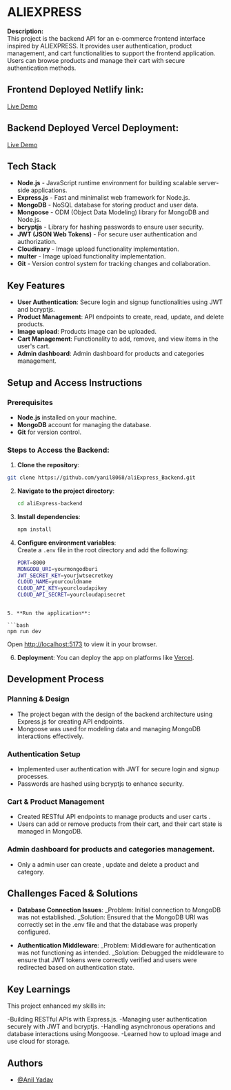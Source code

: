 # ALIEXPRESS

**Description:**  
This project is the backend API for an e-commerce frontend interface inspired by ALIEXPRESS. It provides user authentication, product management, and cart functionalities to support the frontend application. Users can browse products and manage their cart with secure authentication methods.

## Frontend Deployed Netlify link:

[Live Demo](https://aliexpressfullstack.netlify.app/)

## Backend Deployed Vercel Deployment:

[Live Demo](https://ali-express-backend.vercel.app/)

## Tech Stack

- **Node.js** - JavaScript runtime environment for building scalable server-side applications.
- **Express.js** - Fast and minimalist web framework for Node.js.
- **MongoDB** - NoSQL database for storing product and user data.
- **Mongoose** - ODM (Object Data Modeling) library for MongoDB and Node.js.
- **bcryptjs** - Library for hashing passwords to ensure user security.
- **JWT (JSON Web Tokens)** - For secure user authentication and authorization.
- **Cloudinary** - Image upload functionality implementation.
- **multer** - Image upload functionality implementation.
- **Git** - Version control system for tracking changes and collaboration.

## Key Features

- **User Authentication**: Secure login and signup functionalities using JWT and bcryptjs.
- **Product Management**: API endpoints to create, read, update, and delete products.
- **Image upload**: Products image can be uploaded.
- **Cart Management**: Functionality to add, remove, and view items in the user's cart.
- **Admin dashboard**: Admin dashboard for products and categories management.

## Setup and Access Instructions

### Prerequisites

- **Node.js** installed on your machine.
- **MongoDB** account for managing the database.
- **Git** for version control.

### Steps to Access the Backend:

1.  **Clone the repository**:

```bash
git clone https://github.com/yanil8068/aliExpress_Backend.git
```

2. **Navigate to the project directory**:

   ```bash
   cd aliExpress-backend

   ```

3. **Install dependencies**:

   ```bash
   npm install
   ```

4. **Configure environment variables**:  
    Create a `.env` file in the root directory and add the following:

   ```bash
   PORT=8000
   MONGODB_URI=yourmongodburi
   JWT_SECRET_KEY=yourjwtsecretkey
   CLOUD_NAME=yourcouldname
   CLOUD_API_KEY=yourcloudapikey
   CLOUD_API_SECRET=yourcloudapisecret
   ```

````

5. **Run the application**:

```bash
npm run dev
````

Open [http://localhost:5173](http://localhost:8000) to view it in your browser.

6. **Deployment**:
   You can deploy the app on platforms like [Vercel](https://www.vercel.com/).

## Development Process

### Planning & Design

- The project began with the design of the backend architecture using Express.js for creating API endpoints.
- Mongoose was used for modeling data and managing MongoDB interactions effectively.

### Authentication Setup

- Implemented user authentication with JWT for secure login and signup processes.
- Passwords are hashed using bcryptjs to enhance security.

### Cart & Product Management

- Created RESTful API endpoints to manage products and user carts .
- Users can add or remove products from their cart, and their cart state is managed in MongoDB.

### Admin dashboard for products and categories management.

- Only a admin user can create , update and delete a product and category.

## Challenges Faced & Solutions

- **Database Connection Issues**:
  \_Problem: Initial connection to MongoDB was not established.
  \_Solution: Ensured that the MongoDB URI was correctly set in the .env file and that the database was properly configured.

- **Authentication Middleware**:
  \_Problem: Middleware for authentication was not functioning as intended.
  \_Solution: Debugged the middleware to ensure that JWT tokens were correctly verified and users were redirected based on authentication state.

## Key Learnings

This project enhanced my skills in:

-Building RESTful APIs with Express.js.
-Managing user authentication securely with JWT and bcryptjs.
-Handling asynchronous operations and database interactions using Mongoose.
-Learned how to upload image and use cloud for storage.

## Authors

- [@Anil Yadav](https://github.com/yanil8068)
